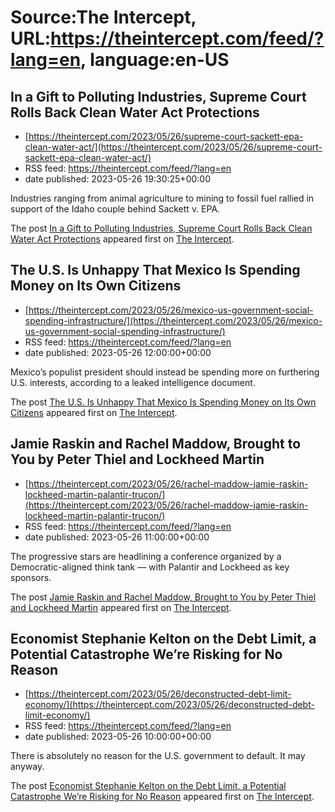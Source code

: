 # Source:The Intercept, URL:https://theintercept.com/feed/?lang=en, language:en-US

## In a Gift to Polluting Industries, Supreme Court Rolls Back Clean Water Act Protections
 - [https://theintercept.com/2023/05/26/supreme-court-sackett-epa-clean-water-act/](https://theintercept.com/2023/05/26/supreme-court-sackett-epa-clean-water-act/)
 - RSS feed: https://theintercept.com/feed/?lang=en
 - date published: 2023-05-26 19:30:25+00:00

<p>Industries ranging from animal agriculture to mining to fossil fuel rallied in support of the Idaho couple behind Sackett v. EPA.</p>
<p>The post <a href="https://theintercept.com/2023/05/26/supreme-court-sackett-epa-clean-water-act/" rel="nofollow">In a Gift to Polluting Industries, Supreme Court Rolls Back Clean Water Act Protections</a> appeared first on <a href="https://theintercept.com" rel="nofollow">The Intercept</a>.</p>

## The U.S. Is Unhappy That Mexico Is Spending Money on Its Own Citizens
 - [https://theintercept.com/2023/05/26/mexico-us-government-social-spending-infrastructure/](https://theintercept.com/2023/05/26/mexico-us-government-social-spending-infrastructure/)
 - RSS feed: https://theintercept.com/feed/?lang=en
 - date published: 2023-05-26 12:00:00+00:00

<p>Mexico’s populist president should instead be spending more on furthering U.S. interests, according to a leaked intelligence document.</p>
<p>The post <a href="https://theintercept.com/2023/05/26/mexico-us-government-social-spending-infrastructure/" rel="nofollow">The U.S. Is Unhappy That Mexico Is Spending Money on Its Own Citizens</a> appeared first on <a href="https://theintercept.com" rel="nofollow">The Intercept</a>.</p>

## Jamie Raskin and Rachel Maddow, Brought to You by Peter Thiel and Lockheed Martin
 - [https://theintercept.com/2023/05/26/rachel-maddow-jamie-raskin-lockheed-martin-palantir-trucon/](https://theintercept.com/2023/05/26/rachel-maddow-jamie-raskin-lockheed-martin-palantir-trucon/)
 - RSS feed: https://theintercept.com/feed/?lang=en
 - date published: 2023-05-26 11:00:00+00:00

<p>The progressive stars are headlining a conference organized by a Democratic-aligned think tank — with Palantir and Lockheed as key sponsors.</p>
<p>The post <a href="https://theintercept.com/2023/05/26/rachel-maddow-jamie-raskin-lockheed-martin-palantir-trucon/" rel="nofollow">Jamie Raskin and Rachel Maddow, Brought to You by Peter Thiel and Lockheed Martin</a> appeared first on <a href="https://theintercept.com" rel="nofollow">The Intercept</a>.</p>

## Economist Stephanie Kelton on the Debt Limit, a Potential Catastrophe We’re Risking for No Reason
 - [https://theintercept.com/2023/05/26/deconstructed-debt-limit-economy/](https://theintercept.com/2023/05/26/deconstructed-debt-limit-economy/)
 - RSS feed: https://theintercept.com/feed/?lang=en
 - date published: 2023-05-26 10:00:00+00:00

<p>There is absolutely no reason for the U.S. government to default. It may anyway.</p>
<p>The post <a href="https://theintercept.com/2023/05/26/deconstructed-debt-limit-economy/" rel="nofollow">Economist Stephanie Kelton on the Debt Limit, a Potential Catastrophe We’re Risking for No Reason</a> appeared first on <a href="https://theintercept.com" rel="nofollow">The Intercept</a>.</p>

